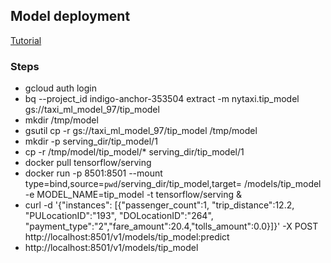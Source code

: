 ## Model deployment
[Tutorial](https://cloud.google.com/bigquery-ml/docs/export-model-tutorial)
### Steps
- gcloud auth login
- bq --project_id indigo-anchor-353504 extract -m nytaxi.tip_model gs://taxi_ml_model_97/tip_model
- mkdir /tmp/model
- gsutil cp -r gs://taxi_ml_model_97/tip_model /tmp/model
- mkdir -p serving_dir/tip_model/1
- cp -r /tmp/model/tip_model/* serving_dir/tip_model/1
- docker pull tensorflow/serving
- docker run -p 8501:8501 --mount type=bind,source=`pwd`/serving_dir/tip_model,target=
  /models/tip_model -e MODEL_NAME=tip_model -t tensorflow/serving &
- curl -d '{"instances": [{"passenger_count":1, "trip_distance":12.2, "PULocationID":"193", "DOLocationID":"264", "payment_type":"2","fare_amount":20.4,"tolls_amount":0.0}]}' -X POST http://localhost:8501/v1/models/tip_model:predict
- http://localhost:8501/v1/models/tip_model
